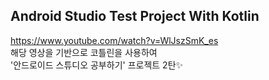## Android Studio Test Project With Kotlin
https://www.youtube.com/watch?v=WlJszSmK_es   
해당 영상을 기반으로 코틀린을 사용하여   
'안드로이드 스튜디오 공부하기' 프로젝트 2탄✨
